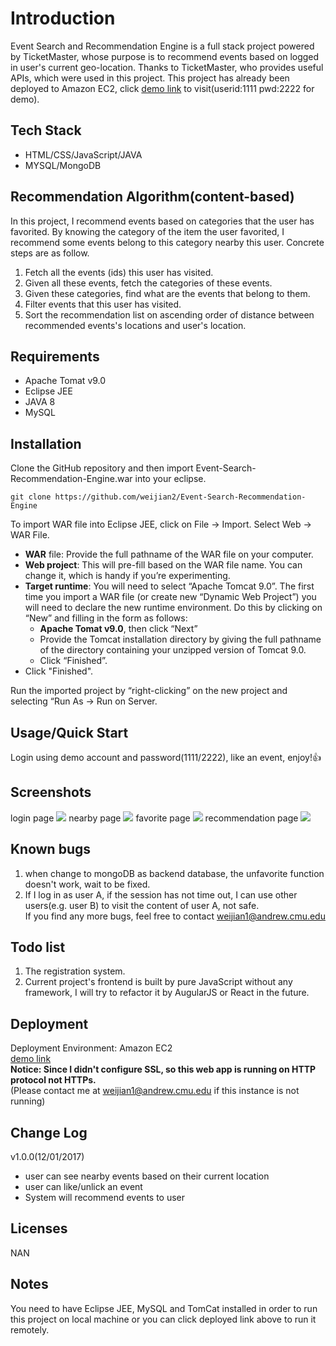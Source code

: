 # Introduction
Event Search and Recommendation Engine is a full stack project powered by TicketMaster, whose purpose is to recommend events based on logged in user's current geo-location. Thanks to TicketMaster, who provides useful APIs, which were used in this project. This project has already been deployed to Amazon EC2, click [demo link](http://54.202.63.63/Event-Search-Recommendation-Engine/) to visit(userid:1111 pwd:2222 for demo).

## Tech Stack
* HTML/CSS/JavaScript/JAVA
* MYSQL/MongoDB

## Recommendation Algorithm(content-based)
In this project, I recommend events based on categories that the user has favorited. By knowing the category of the item the user favorited, I recommend some events belong to this category nearby this user. Concrete steps are as follow. <br>
1. Fetch all the events (ids) this user has visited. 
2. Given all these events, fetch the categories of these events. 
3. Given these categories, find what are the events that belong to them. 
4. Filter events that this user has visited. 
5. Sort the recommendation list on ascending order of distance between recommended events's locations and user's location.

## Requirements
* Apache Tomat v9.0
* Eclipse JEE
* JAVA 8
* MySQL

## Installation
Clone the GitHub repository and then import Event-Search-Recommendation-Engine.war into your eclipse.

```
git clone https://github.com/weijian2/Event-Search-Recommendation-Engine
```
To import WAR file into Eclipse JEE, click on File -> Import. Select Web -> WAR File.
* **WAR** file: Provide the full pathname of the WAR file on your computer.
* **Web project**: This will pre-fill based on the WAR file name. You can change it, which is handy if
you’re experimenting.
* **Target runtime**: You will need to select “Apache Tomcat 9.0”. The first time you import a WAR
file (or create new “Dynamic Web Project”) you will need to declare the new runtime environment. Do this by clicking on “New” and filling in the form as follows:
	* **Apache Tomat v9.0**, then click “Next”
	* Provide the Tomcat installation directory by giving the full pathname of the directory
containing your unzipped version of Tomcat 9.0.
	* Click “Finished”.
* Click "Finished".

Run the imported project by “right-clicking” on the new project and selecting “Run As -> Run on Server. <br>

## Usage/Quick Start
Login using demo account and password(1111/2222), like an event, enjoy!:+1:

## Screenshots
login page
![](https://github.com/weijian2/Event-Search-Recommendation-Engine/raw/master/demoPics/login.png)
nearby page
![](https://github.com/weijian2/Event-Search-Recommendation-Engine/raw/master/demoPics/nearby.png)
favorite page
![](https://github.com/weijian2/Event-Search-Recommendation-Engine/raw/master/demoPics/favorite.png)
recommendation page
![](https://github.com/weijian2/Event-Search-Recommendation-Engine/raw/master/demoPics/recommendation.png)

## Known bugs
1. when change to mongoDB as backend database, the unfavorite function doesn't work, wait to be fixed.
2. If I log in as user A, if the session has not time out, I can use other users(e.g. user B) to visit the content of user A, not safe.<br>
If you find any more bugs, feel free to contact weijian1@andrew.cmu.edu

## Todo list
1. The registration system.
2. Current project's frontend is built by pure JavaScript without any framework, I will try to refactor it by AugularJS or React in the future.

## Deployment
Deployment Environment: Amazon EC2 <br>
[demo link](http://54.202.63.63/Event-Search-Recommendation-Engine/) <br>
**Notice: Since I didn't configure SSL, so this web app is running on HTTP protocol not HTTPs.** <br>
(Please contact me at weijian1@andrew.cmu.edu if this instance is not running)

## Change Log
v1.0.0(12/01/2017)<br>
* user can see nearby events based on their current location
* user can like/unlick an event
* System will recommend events to user

## Licenses
NAN

## Notes
You need to have Eclipse JEE, MySQL and TomCat installed in order to run this project on local machine or you can click deployed link above to run it remotely.

